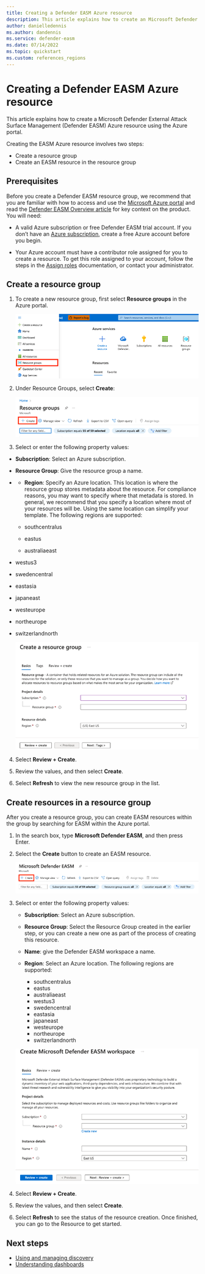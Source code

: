 ```yaml
---
title: Creating a Defender EASM Azure resource
description: This article explains how to create an Microsoft Defender External Attack Surface Management (Defender EASM) Azure resource using the Azure portal.
author: danielledennis
ms.author: dandennis
ms.service: defender-easm
ms.date: 07/14/2022
ms.topic: quickstart
ms.custom: references_regions
---
```


# Creating a Defender EASM Azure resource

This article explains how to create a Microsoft Defender External Attack Surface Management (Defender EASM) Azure resource using the Azure portal.

Creating the EASM Azure resource involves two steps:

- Create a resource group
- Create an EASM resource in the resource group

## Prerequisites

Before you create a Defender EASM resource group, we recommend that you are familiar with how to access and use the [Microsoft Azure portal](https://portal.azure.com/) and read the [Defender EASM Overview article](index.md) for key context on the product. You will need:

- A valid Azure subscription or free Defender EASM trial account. If you don’t have an [Azure subscription](../guides/developer/azure-developer-guide.md#understanding-accounts-subscriptions-and-billing), create a free Azure account before you begin.

- Your Azure account must have a contributor role assigned for you to create a resource. To get this role assigned to your account, follow the steps in the [Assign roles](../role-based-access-control/role-assignments-steps.md) documentation, or contact your administrator.


## Create a resource group

1. To create a new resource group, first select **Resource groups** in the Azure portal.

    ![Screenshot of resource groups pane highlighted from Azure home page](media/QuickStart-1.png)

2. Under Resource Groups, select **Create**:

    ![Screenshot of "create resource” highlighted in resource group list view](media/QuickStart-2.png)

3. Select or enter the following property values:

- **Subscription**: Select an Azure subscription.
- **Resource Group**: Give the resource group a name.
-    - **Region**: Specify an Azure location. This location is where the resource group stores metadata about the resource. For compliance reasons, you may want to specify where that metadata is stored. In general, we recommend that you specify a location where most of your resources will be. Using the same location can simplify your template. The following regions are supported: 

      - southcentralus

      - eastus

      - australiaeast

-  westus3 
-  swedencentral
-  eastasia
-  japaneast
-  westeurope
-  northeurope
-  switzerlandnorth

    ![Screenshot of create resource group basics tab](media/QuickStart-3.png)

4. Select **Review + Create**.

5. Review the values, and then select **Create**.

6. Select **Refresh** to view the new resource group in the list.

## Create resources in a resource group

After you create a resource group, you can create EASM resources within the group by searching for EASM within the Azure portal. 

  
1. In the search box, type **Microsoft Defender EASM**, and then press Enter.

2. Select the **Create** button to create an EASM resource.

    ![Screenshot of "create” button highlighted from Defender EASM list view](media/QuickStart-5.png)

3. Select or enter the following property values:

   - **Subscription**: Select an Azure subscription.
   - **Resource Group**: Select the Resource Group created in the earlier step, or you can create a new one as part of the process of creating this resource.
   - **Name**: give the Defender EASM workspace a name.
   - **Region**: Select an Azure location. The following regions are supported: 

      -  southcentralus
      -  eastus
      -  australiaeast
      -  westus3 
      -  swedencentral
      -  eastasia
      -  japaneast
      -  westeurope
      -  northeurope
      -  switzerlandnorth

    ![Screenshot of create EASM resource basics tab](media/QuickStart-6.png)

4. Select **Review + Create**.

5. Review the values, and then select **Create**.

6. Select **Refresh** to see the status of the resource creation. Once finished, you can go to the Resource to get started.

## Next steps

- [Using and managing discovery](using-and-managing-discovery.md)
- [Understanding dashboards](understanding-dashboards.md)




